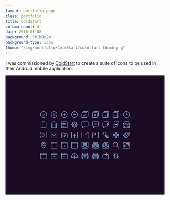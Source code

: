 ```yaml
---
layout: portfolio-page
class: portfolio
title: ColdStart
column-count: 4
date: 2016-01-08
background: '#1b0c24'
background-type: icon
thumb: "/img/portfolio/ColdStart/coldstart-thumb.png"
---
```


I was commissioned by [ColdStart](http://coldstart.io/) to create a suite of icons to be used in their Android mobile application.

<img class="fluid" src="/img/portfolio/ColdStart/coldstart-icon-grid.png">